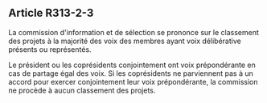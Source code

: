 ## Article R313-2-3

La commission d'information et de sélection se prononce sur le classement des projets à la majorité des voix
des membres ayant voix délibérative présents ou représentés.

Le président ou les coprésidents conjointement ont voix prépondérante en cas de partage égal des voix. Si
les coprésidents ne parviennent pas à un accord pour exercer conjointement leur voix prépondérante, la
commission ne procède à aucun classement des projets.

